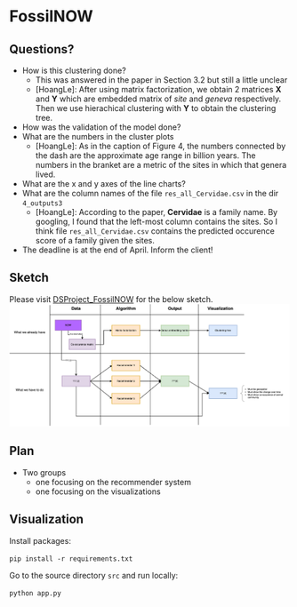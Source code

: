 # FossilNOW

## Questions?

- How is this clustering done?
  - This was answered in the paper in Section 3.2 but still a little unclear
  - [HoangLe]: After using matrix factorization, we obtain 2 matrices **X** and **Y** which are embedded matrix of _site_ and _geneva_ respectively. Then we use hierachical clustering with **Y** to obtain the clustering tree.
- How was the validation of the model done?
- What are the numbers in the cluster plots
  - [HoangLe]: As in the caption of Figure 4, the numbers connected by the dash are the approximate age range in billion years. The numbers in the branket are a metric of the sites in which that genera lived.
- What are the x and y axes of the line charts?
- What are the column names of the file `res_all_Cervidae.csv` in the dir `4_outputs3`
  - [HoangLe]: According to the paper, **Cervidae** is a family name. By googling, I found that the left-most column contains the sites. So I think file `res_all_Cervidae.csv` contains the predicted occurence score of a family given the sites.
- The deadline is at the end of April. Inform the client!

## Sketch

Please visit [DSProject_FossilNOW](https://drive.google.com/file/d/1KbPRdbDTGs5pSB0M_LfZ21iL8WO6MxNj/view?usp=sharing) for the below sketch.
![Components](figs/DSProject_FossilNOW.drawio.png)

## Plan

- Two groups
  - one focusing on the recommender system
  - one focusing on the visualizations

## Visualization

Install packages:

`pip install -r requirements.txt`

Go to the source directory `src` and run locally:

`python app.py`
